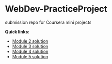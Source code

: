 # WebDev-PracticeProject
submission repo for Coursera mini projects

**Quick links:**

* [Module 2 solution](https://jyotsnatiwary.github.io/WebDev-PracticeProject/module2_solution/index.html)
* [Module 3 solution](https://jyotsnatiwary.github.io/WebDev-PracticeProject/module3_solution/index.html)
* [Module 4 solution](https://jyotsnatiwary.github.io/WebDev-PracticeProject/module4_solution/index.html)
* [Module 5 solution](https://jyotsnatiwary.github.io/WebDev-PracticeProject/module5_solution/index.html)
